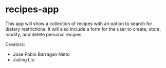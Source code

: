 # recipes-app
This app will show a collection of recipes with an option to search for dietary restrictions.
It will also include a form for the user to create, store, modify, and delete personal recipes.

Creators:
- Jose Pablo Barragan Nieto
- Jialing Liu 
